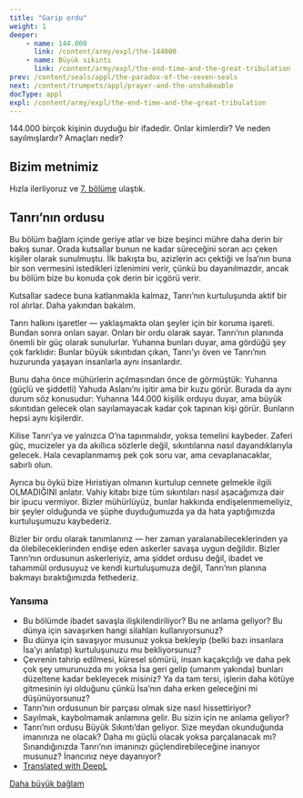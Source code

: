 ```yaml
---
title: "Garip ordu"
weight: 1
deeper:
    - name: 144.000
      link: /content/army/expl/the-144000
    - name: Büyük sıkıntı
      link: /content/army/expl/the-end-time-and-the-great-tribulation
prev: /content/seals/appl/the-paradox-of-the-seven-seals
next: /content/trumpets/appl/prayer-and-the-unshakeable
docType: appl
expl: /content/army/expl/the-end-time-and-the-great-tribulation
---
```


144.000 birçok kişinin duyduğu bir ifadedir. Onlar kimlerdir? Ve neden sayılmışlardır? Amaçları nedir?

## Bizim metnimiz

<a name="aedb"></a>
Hızla ilerliyoruz ve [7. bölüme](https://www.bibleserver.com/TR/Vahiy7) ulaştık.

## Tanrı’nın ordusu

<a name="718f"></a>
Bu bölüm bağlam içinde geriye atlar ve bize beşinci mühre daha derin bir bakış sunar. Orada kutsallar bunun ne kadar süreceğini soran acı çeken kişiler olarak sunulmuştu. İlk bakışta bu, azizlerin acı çektiği ve İsa’nın buna bir son vermesini istedikleri izlenimini verir, çünkü bu dayanılmazdır, ancak bu bölüm bize bu konuda çok derin bir içgörü verir.

Kutsallar sadece buna katlanmakla kalmaz, Tanrı’nın kurtuluşunda aktif bir rol alırlar. Daha yakından bakalım.

Tanrı halkını işaretler — yaklaşmakta olan şeyler için bir koruma işareti. Bundan sonra onları sayar. Onları bir ordu olarak sayar. Tanrı’nın planında önemli bir güç olarak sunulurlar. Yuhanna bunları duyar, ama gördüğü şey çok farklıdır: Bunlar büyük sıkıntıdan çıkan, Tanrı’yı öven ve Tanrı’nın huzurunda yaşayan insanlarla aynı insanlardır.

Bunu daha önce mühürlerin açılmasından önce de görmüştük: Yuhanna (güçlü ve şiddetli) Yahuda Aslanı’nı işitir ama bir kuzu görür. Burada da aynı durum söz konusudur: Yuhanna 144.000 kişilik orduyu duyar, ama büyük sıkıntıdan gelecek olan sayılamayacak kadar çok tapınan kişi görür. Bunların hepsi aynı kişilerdir.

Kilise Tanrı’ya ve yalnızca O’na tapınmalıdır, yoksa temelini kaybeder. Zaferi güç, mucizeler ya da akıllıca sözlerle değil, sıkıntılarına nasıl dayandıklarıyla gelecek. Hala cevaplanmamış pek çok soru var, ama cevaplanacaklar, sabırlı olun.

Ayrıca bu öykü bize Hıristiyan olmanın kurtulup cennete gelmekle ilgili OLMADIĞINI anlatır. Vahiy kitabı bize tüm sıkıntıları nasıl aşacağımıza dair bir ipucu vermiyor. Bizler mühürlüyüz, bunlar hakkında endişelenmemeliyiz, bir şeyler olduğunda ve şüphe duyduğumuzda ya da hata yaptığımızda kurtuluşumuzu kaybederiz.

Bizler bir ordu olarak tanımlanırız — her zaman yaralanabileceklerinden ya da ölebileceklerinden endişe eden askerler savaşa uygun değildir. Bizler Tanrı’nın ordusunun askerleriyiz, ama şiddet ordusu değil, ibadet ve tahammül ordusuyuz ve kendi kurtuluşumuza değil, Tanrı’nın planına bakmayı bıraktığımızda fethederiz.

### Yansıma

<a name="86de"></a>
- Bu bölümde ibadet savaşla ilişkilendiriliyor? Bu ne anlama geliyor? Bu dünya için savaşırken hangi silahları kullanıyorsunuz?
- Bu dünya için savaşıyor musunuz yoksa bekleyip (belki bazı insanlara İsa’yı anlatıp) kurtuluşunuzu mu bekliyorsunuz?
- Çevrenin tahrip edilmesi, küresel sömürü, insan kaçakçılığı ve daha pek çok şey umurunuzda mı yoksa İsa geri gelip (umarım yakında) bunları düzeltene kadar bekleyecek misiniz? Ya da tam tersi, işlerin daha kötüye gitmesinin iyi olduğunu çünkü İsa’nın daha erken geleceğini mi düşünüyorsunuz?
- Tanrı’nın ordusunun bir parçası olmak size nasıl hissettiriyor?
- Sayılmak, kaybolmamak anlamına gelir. Bu sizin için ne anlama geliyor?
- Tanrı’nın ordusu Büyük Sıkıntı’dan geliyor. Size meydan okunduğunda imanınıza ne olacak? Daha mı güçlü olacak yoksa parçalanacak mı? Sınandığınızda Tanrı’nın imanınızı güçlendirebileceğine inanıyor musunuz? İnancınız neye dayanıyor?
- [Translated with DeepL](https://www.deepl.com/translator?utm_source=windows&amp;utm_medium=app&amp;utm_campaign=windows-share)

[Daha büyük bağlam](/gen/index/appl/the-book-of-revelation)
